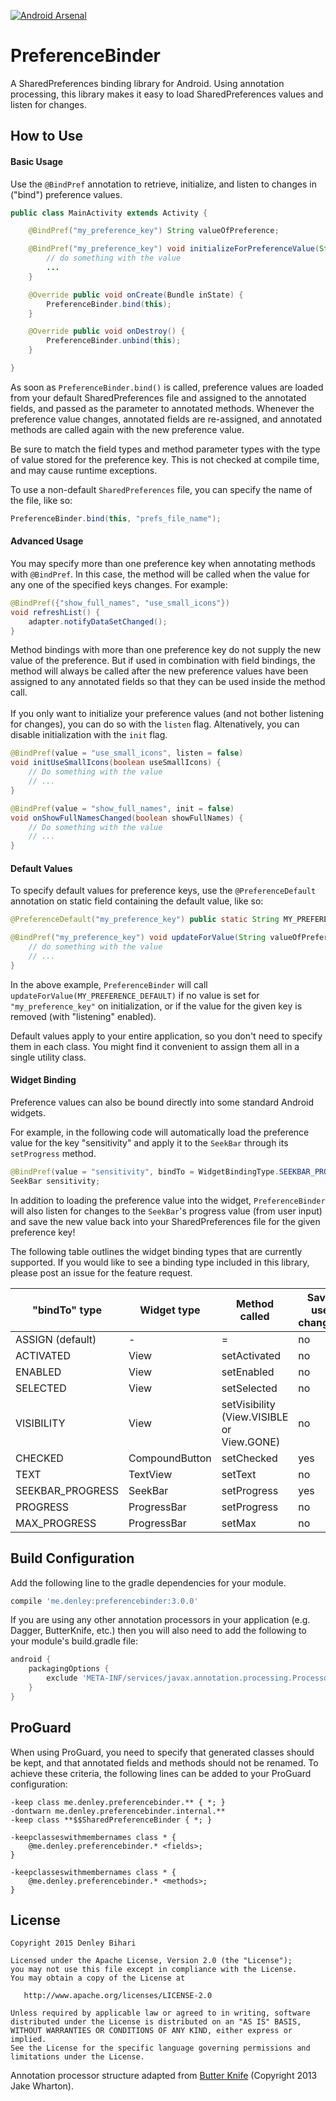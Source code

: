 [![Android Arsenal](https://img.shields.io/badge/Android%20Arsenal-PreferenceInjector-brightgreen.svg?style=flat)](https://android-arsenal.com/details/1/1569)

# PreferenceBinder
A SharedPreferences binding library for Android. Using annotation processing, this library makes it easy to load SharedPreferences values and listen for changes.


How to Use
-------

#### Basic Usage
Use the `@BindPref` annotation to retrieve, initialize, and listen to changes in ("bind") preference values.

```java
public class MainActivity extends Activity {

    @BindPref("my_preference_key") String valueOfPreference;

    @BindPref("my_preference_key") void initializeForPreferenceValue(String valueOfPreference) {
        // do something with the value
        ...
    }

    @Override public void onCreate(Bundle inState) {
        PreferenceBinder.bind(this);
    }

    @Override public void onDestroy() {
        PreferenceBinder.unbind(this);
    }

}
```

As soon as `PreferenceBinder.bind()` is called, preference values are loaded from your default SharedPreferences file and assigned to the annotated fields, and passed as the parameter to annotated methods.
Whenever the preference value changes, annotated fields are re-assigned, and annotated methods are called again with the new preference value.

Be sure to match the field types and method parameter types with the type of value stored for the preference key. This is not checked at compile time, and may cause runtime exceptions.

To use a non-default `SharedPreferences` file, you can specify the name of the file, like so:
```java
PreferenceBinder.bind(this, "prefs_file_name");
```

#### Advanced Usage

You may specify more than one preference key when annotating methods with `@BindPref`.
In this case, the method will be called when the value for any one of the specified keys changes. For example:
```java
@BindPref({"show_full_names", "use_small_icons"})
void refreshList() {
    adapter.notifyDataSetChanged();
}
```
Method bindings with more than one preference key do not supply the new value of the preference. But if used in combination with field bindings,
the method will always be called after the new preference values have been assigned to any annotated fields so that they can be used inside the method call.
<br/><br/>
If you only want to initialize your preference values (and not bother listening for changes), you can do so with the `listen` flag. Altenatively, you can disable initialization with the `init` flag.
```java
@BindPref(value = "use_small_icons", listen = false)
void initUseSmallIcons(boolean useSmallIcons) {
    // Do something with the value
    // ...
}

@BindPref(value = "show_full_names", init = false)
void onShowFullNamesChanged(boolean showFullNames) {
    // Do something with the value
    // ...
}
```

#### Default Values
To specify default values for preference keys, use the `@PreferenceDefault` annotation on static field containing the default value, like so:
```java
@PreferenceDefault("my_preference_key") public static String MY_PREFERENCE_DEFAULT = "Unknown";

@BindPref("my_preference_key") void updateForValue(String valueOfPreference) {
    // do something with the value
    // ...
}
```

In the above example, `PreferenceBinder` will call `updateForValue(MY_PREFERENCE_DEFAULT)` if no value is set for `"my_preference_key"` on initialization, or if the value for the given key is removed (with "listening" enabled).

Default values apply to your entire application, so you don't need to specify them in each class. You might find it convenient to assign them all in a single utility class.

#### Widget Binding
Preference values can also be bound directly into some standard Android widgets.

For example, in the following code will automatically load the preference value for the key "sensitivity" and apply it to the `SeekBar` through its `setProgress` method.
```java
@BindPref(value = "sensitivity", bindTo = WidgetBindingType.SEEKBAR_PROGRESS)
SeekBar sensitivity;
```
In addition to loading the preference value into the widget, `PreferenceBinder` will also listen for changes to the `SeekBar`'s progress value (from user input) and save the new value back into your SharedPreferences file for the given preference key!

The following table outlines the widget binding types that are currently supported. If you would like to see a binding type included in this library, please post an issue for the feature request.

"bindTo" type | Widget type | Method called | Saves user changes?
-------- | -------- | -------- | --------
ASSIGN (default) | - | = | no
ACTIVATED | View | setActivated | no
ENABLED | View | setEnabled | no
SELECTED | View | setSelected | no
VISIBILITY | View | setVisibility (View.VISIBLE or View.GONE) | no
CHECKED | CompoundButton | setChecked | yes
TEXT | TextView | setText | no
SEEKBAR_PROGRESS | SeekBar | setProgress | yes
PROGRESS | ProgressBar | setProgress | no
MAX_PROGRESS | ProgressBar | setMax | no

Build Configuration
--------

Add the following line to the gradle dependencies for your module.
```groovy
compile 'me.denley:preferencebinder:3.0.0'
```

If you are using any other annotation processors in your application (e.g. Dagger, ButterKnife, etc.) then you will also need to add the following to your module's build.gradle file:
```groovy
android {
    packagingOptions {
        exclude 'META-INF/services/javax.annotation.processing.Processor'
    }
}
```

ProGuard
--------

When using ProGuard, you need to specify that generated classes should be kept, and that annotated fields and methods should not be renamed. To achieve these criteria, the following lines can be added to your ProGuard configuration:

```
-keep class me.denley.preferencebinder.** { *; }
-dontwarn me.denley.preferencebinder.internal.**
-keep class **$$SharedPreferenceBinder { *; }

-keepclasseswithmembernames class * {
    @me.denley.preferencebinder.* <fields>;
}

-keepclasseswithmembernames class * {
    @me.denley.preferencebinder.* <methods>;
}
```


License
-------

    Copyright 2015 Denley Bihari

    Licensed under the Apache License, Version 2.0 (the "License");
    you may not use this file except in compliance with the License.
    You may obtain a copy of the License at

       http://www.apache.org/licenses/LICENSE-2.0

    Unless required by applicable law or agreed to in writing, software
    distributed under the License is distributed on an "AS IS" BASIS,
    WITHOUT WARRANTIES OR CONDITIONS OF ANY KIND, either express or implied.
    See the License for the specific language governing permissions and
    limitations under the License.

Annotation processor structure adapted from [Butter Knife](https://github.com/JakeWharton/butterknife) (Copyright 2013 Jake Wharton).
